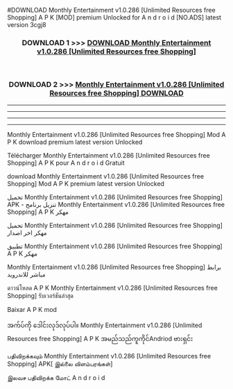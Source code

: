 #DOWNLOAD Monthly Entertainment v1.0.286  [Unlimited Resources free Shopping] A P K [MOD] premium Unlocked for A n d r o i d [NO.ADS] latest version 3cgj8



<div align="center">

<h3>DOWNLOAD 1 >>> <a href="https://teeasianyam.web.app?sq=Monthly Entertainment v1.0.286  [Unlimited Resources free Shopping]">DOWNLOAD Monthly Entertainment v1.0.286  [Unlimited Resources free Shopping] </a></h3><br>

<h3>DOWNLOAD 2 >>> <a href="https://teeasianyam.web.app?sq=Monthly Entertainment v1.0.286  [Unlimited Resources free Shopping] ">Monthly Entertainment v1.0.286  [Unlimited Resources free Shopping]  DOWNLOAD </a></h3>

</div>


----------------------------------------------------------

----------------------------------------------------------

----------------------------------------------------------

----------------------------------------------------------


Monthly Entertainment v1.0.286  [Unlimited Resources free Shopping]  Mod A P K download premium latest version Unlocked

Télécharger Monthly Entertainment v1.0.286  [Unlimited Resources free Shopping]  A P K pour A n d r o i d Gratuit

download Monthly Entertainment v1.0.286  [Unlimited Resources free Shopping]  Mod A P K premium latest version Unlocked

تحميل Monthly Entertainment v1.0.286  [Unlimited Resources free Shopping]  APK - تنزيل برنامج Monthly Entertainment v1.0.286  [Unlimited Resources free Shopping]  A P K مهكر

تحميل Monthly Entertainment v1.0.286  [Unlimited Resources free Shopping]  مهكر اخر اصدار

تطبيق Monthly Entertainment v1.0.286  [Unlimited Resources free Shopping]  A P K مهكر

Monthly Entertainment v1.0.286  [Unlimited Resources free Shopping]  برابط مباشر للاندرويد

ดาวน์โหลด A P K Monthly Entertainment v1.0.286  [Unlimited Resources free Shopping]  รับเวอร์ชันล่าสุด

Baixar A P K mod

အက်ပ်ကို ဒေါင်းလုဒ်လုပ်ပါ။ Monthly Entertainment v1.0.286  [Unlimited Resources free Shopping]  A P K အမည်သည်ကူကိုင်Andriod ဗားရှင်း

பதிவிறக்கவும் Monthly Entertainment v1.0.286  [Unlimited Resources free Shopping]  APK[ இல்லை விளம்பரங்கள்] 
 
இலவச பதிவிறக்க மோட் A n d r o i d



